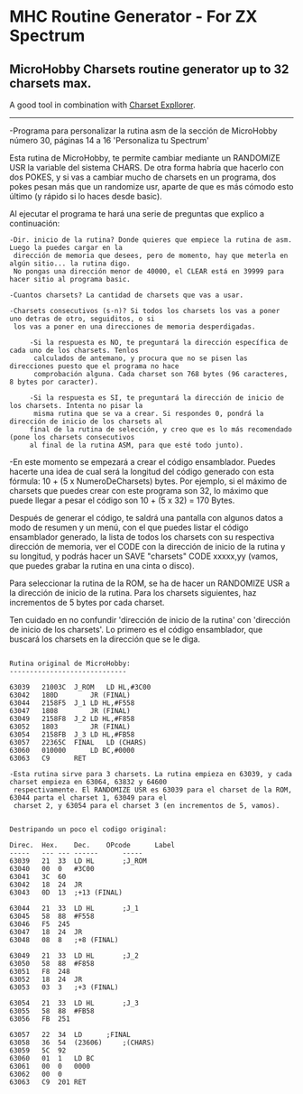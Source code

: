 # MHC Routine Generator - For ZX Spectrum

## MicroHobby Charsets routine generator up to 32 charsets max.

A good tool in combination with [Charset Expllorer](https://github.com/saborido/Charset-Explorer).

----------------

-Programa para personalizar la rutina asm de la sección de MicroHobby número 30, páginas 14 a 16
 'Personaliza tu Spectrum'

 Esta rutina  de MicroHobby, te permite cambiar mediante un RANDOMIZE USR la variable del sistema CHARS. De
 otra forma habría que hacerlo con dos POKES, y si vas a cambiar mucho de charsets en un programa, dos pokes
 pesan más que un randomize usr, aparte de que es más cómodo esto último (y rápido si lo haces desde basic).

 Al ejecutar el programa te hará una serie de preguntas que explico a continuación:
```
-Dir. inicio de la rutina? Donde quieres que empiece la rutina de asm. Luego la puedes cargar en la
 dirección de memoria que desees, pero de momento, hay que meterla en algún sitio... la rutina digo.
 No pongas una dirección menor de 40000, el CLEAR está en 39999 para hacer sitio al programa basic.

-Cuantos charsets? La cantidad de charsets que vas a usar.

-Charsets consecutivos (s-n)? Si todos los charsets los vas a poner uno detras de otro, seguiditos, o si
 los vas a poner en una direcciones de memoria desperdigadas.

     -Si la respuesta es NO, te preguntará la dirección específica de cada uno de los charsets. Tenlos
      calculados de antemano, y procura que no se pisen las direcciones puesto que el programa no hace
      comprobación alguna. Cada charset son 768 bytes (96 caracteres, 8 bytes por caracter).
     
     -Si la respuesta es SI, te preguntará la dirección de inicio de los charsets. Intenta no pisar la
      misma rutina que se va a crear. Si respondes 0, pondrá la dirección de inicio de los charsets al
     final de la rutina de selección, y creo que es lo más recomendado (pone los charsets consecutivos
     al final de la rutina ASM, para que esté todo junto).
```

-En este momento se empezará a crear el código ensamblador. Puedes hacerte una idea de cual será la longitud
 del código generado con esta fórmula: 10 + (5 x NumeroDeCharsets) bytes. Por ejemplo, si el máximo de
 charsets que puedes crear con este programa son 32, lo máximo que puede llegar a pesar el código son
 10 + (5 x 32) = 170 Bytes.
 
 Después de generar el código, te saldrá una pantalla con algunos datos a modo de resumen y un menú, con el
 que puedes listar el código ensamblador generado, la lista de todos los charsets con su respectiva dirección
 de memoria, ver el CODE con la dirección de inicio de la rutina y su longitud, y podrás hacer un
 SAVE "charsets" CODE xxxxx,yy (vamos, que puedes grabar la rutina en una cinta o disco).

 Para seleccionar la rutina de la ROM, se ha de hacer un RANDOMIZE USR a la dirección de inicio de la rutina.
 Para los charsets siguientes, haz incrementos de 5 bytes por cada charset.

 Ten cuidado en no confundir 'dirección de inicio de la rutina' con 'dirección de inicio de los charsets'. Lo
 primero es el código ensamblador, que buscará los charsets en la dirección que se le diga.

```

Rutina original de MicroHobby:
-----------------------------

63039	21003C	J_ROM	LD HL,#3C00
63042	180D		JR (FINAL)
63044	2158F5	J_1	LD HL,#F558
63047	1808		JR (FINAL)
63049	2158F8	J_2	LD HL,#F858
63052	1803		JR (FINAL)
63054	2158FB	J_3	LD HL,#FB58
63057	22365C	FINAL	LD (CHARS)
63060	010000		LD BC,#0000
63063	C9		RET

-Esta rutina sirve para 3 charsets. La rutina empieza en 63039, y cada charset empieza en 63064, 63832 y 64600
 respectivamente. El RANDOMIZE USR es 63039 para el charset de la ROM, 63044 parta el charset 1, 63049 para el
 charset 2, y 63054 para el charset 3 (en incrementos de 5, vamos).


Destripando un poco el codigo original:

Direc.	Hex.	Dec.	OPcode		Label
-----	---	---	------		-----
63039	21	33	LD HL		;J_ROM
63040	00	0	#3C00
63041	3C	60	
63042	18	24	JR
63043	0D	13	;+13 (FINAL)

63044	21	33	LD HL		;J_1
63045	58	88	#F558
63046	F5	245	
63047	18	24	JR
63048	08	8	;+8 (FINAL)

63049	21	33	LD HL		;J_2
63050	58	88	#F858
63051	F8	248	
63052	18	24	JR
63053	03	3	;+3 (FINAL)

63054	21	33	LD HL		;J_3
63055	58	88	#FB58
63056	FB	251	

63057	22	34	LD		;FINAL
63058	36	54	(23606)		;(CHARS)
63059	5C	92	
63060	01	1	LD BC
63061	00	0	0000
63062	00	0	
63063	C9	201	RET

```
